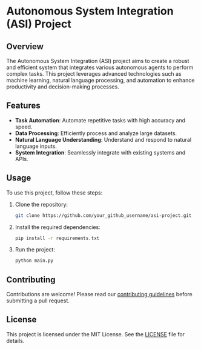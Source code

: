 
# Autonomous System Integration (ASI) Project

## Overview
The Autonomous System Integration (ASI) project aims to create a robust and efficient system that integrates various autonomous agents to perform complex tasks. This project leverages advanced technologies such as machine learning, natural language processing, and automation to enhance productivity and decision-making processes.

## Features
- **Task Automation**: Automate repetitive tasks with high accuracy and speed.
- **Data Processing**: Efficiently process and analyze large datasets.
- **Natural Language Understanding**: Understand and respond to natural language inputs.
- **System Integration**: Seamlessly integrate with existing systems and APIs.

## Usage
To use this project, follow these steps:

1. Clone the repository:
   ```sh
   git clone https://github.com/your_github_username/asi-project.git
   ```

2. Install the required dependencies:
   ```sh
   pip install -r requirements.txt
   ```

3. Run the project:
   ```sh
   python main.py
   ```

## Contributing
Contributions are welcome! Please read our [contributing guidelines](CONTRIBUTING.md) before submitting a pull request.

## License
This project is licensed under the MIT License. See the [LICENSE](LICENSE) file for details.
